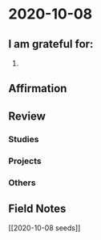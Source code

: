 # 2020-10-08

## I am grateful for:
1. 

## Affirmation

## Review
### Studies

### Projects

### Others

## Field Notes

[[2020-10-08 seeds]]